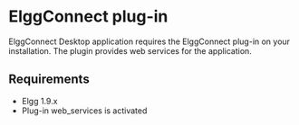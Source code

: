 # ElggConnect plug-in

ElggConnect Desktop application requires the ElggConnect plug-in on your installation. The plugin provides web services for the application.

## Requirements

- Elgg 1.9.x
- Plug-in web_services is activated
